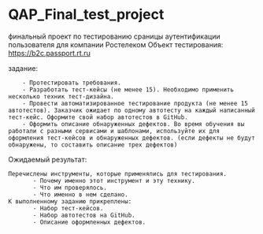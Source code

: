 # QAP_Final_test_project
финальный проект по тестированию сраницы аутентификации пользователя для компании Ростелеком
Объект тестирования:
https://b2c.passport.rt.ru

 задание:
 
        - Протестировать требования.
        - Разработать тест-кейсы (не менее 15). Необходимо применить несколько техник тест-дизайна.
        - Провести автоматизированное тестирование продукта (не менее 15 автотестов). Заказчик ожидает по одному автотесту на каждый написанный тест-кейс. Оформите свой набор автотестов в GitHub.
        - Оформить описание обнаруженных дефектов. Во время обучения вы работали с разными сервисами и шаблонами, используйте их для оформления тест-кейсов и обнаруженных дефектов. (если дефекты не будут обнаружены, то составить описание трех дефектов)
        
Ожидаемый результат:

    Перечислены инструменты, которые применялись для тестирования.
           - Почему именно этот инструмент и эту технику.
           - Что им проверялось.
           - Что именно в нем сделано.
    К выполненному заданию прикреплены:
           - Набор тест-кейсов.
           - Набор автотестов на GitHub.  
           - Описание оформленных дефектов.
